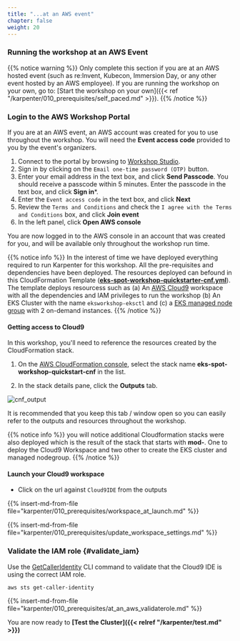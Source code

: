 ```yaml
---
title: "...at an AWS event"
chapter: false
weight: 20
---
```


### Running the workshop at an AWS Event

{{% notice warning %}}
Only complete this section if you are at an AWS hosted event (such as re:Invent,
Kubecon, Immersion Day, or any other event hosted by an AWS employee). If you 
are running the workshop on your own, go to: [Start the workshop on your own]({{< ref "/karpenter/010_prerequisites/self_paced.md" >}}).
{{% /notice %}}

### Login to the AWS Workshop Portal

If you are at an AWS event, an AWS account was created for you to use throughout the workshop. You will need the **Event access code** provided to you by the event's organizers.

1. Connect to the portal by browsing to [Workshop Studio](https://catalog.us-east-1.prod.workshops.aws/workshops/f6b4587e-b8a5-4a43-be87-26bd85a70aba/en-US).
2. Sign in by clicking on the `Email one-time password (OTP)` button.
3. Enter your email address in the text box, and click **Send Passcode**. You should receive a passcode within 5 minutes. Enter the passcode in the text box, and click **Sign in***.
4. Enter the `Event access code` in the text box, and click **Next** 
5. Review the `Terms and Conditions` and check the `I agree with the Terms and Conditions` box, and click **Join event** 
6. In the left panel, click **Open AWS console** 

You are now logged in to the AWS console in an account that was created for you, and will be available only throughout the workshop run time.

{{% notice info %}}
In the interest of time we have deployed everything required to run Karpenter for this workshop. All the pre-requisites and dependencies have been deployed. The resources deployed can befound in this CloudFormation Template (**[eks-spot-workshop-quickstarter-cnf.yml](https://raw.githubusercontent.com/awslabs/ec2-spot-workshops/master/content/using_ec2_spot_instances_with_eks/010_prerequisites/prerequisites.files/eks-spot-workshop-quickstart-cnf.yml)**). The template deploys resourcess such as (a) An [AWS Cloud9](https://console.aws.amazon.com/cloud9) workspace with all the dependencies and IAM privileges to run the workshop (b) An EKS Cluster with the name `eksworkshop-eksctl` and (c) a [EKS managed node group](https://docs.aws.amazon.com/eks/latest/userguide/managed-node-groups.html)  with 2 on-demand instances. 
{{% /notice %}}

#### Getting access to Cloud9  

In this workshop, you'll need to reference the resources created by the CloudFormation stack.

1. On the [AWS CloudFormation console](https://console.aws.amazon.com/cloudformation), select the stack name **eks-spot-workshop-quickstart-cnf** in the list.

2. In the stack details pane, click the **Outputs** tab.

![cnf_output](/images/karpenter/prerequisites/cnf_output.png)

It is recommended that you keep this tab / window open so you can easily refer to the outputs and resources throughout the workshop.

{{% notice info %}}
you will notice additional Cloudformation stacks were also deployed which is the result of the stack that starts with **mod-**. One to deploy the Cloud9 Workspace and two other to create the EKS cluster and managed nodegroup.
{{% /notice %}}

#### Launch your Cloud9 workspace

- Click on the url against `Cloud9IDE` from the outputs

{{% insert-md-from-file file="karpenter/010_prerequisites/workspace_at_launch.md" %}}

{{% insert-md-from-file file="karpenter/010_prerequisites/update_workspace_settings.md" %}}

### Validate the IAM role {#validate_iam}

Use the [GetCallerIdentity](https://docs.aws.amazon.com/cli/latest/reference/sts/get-caller-identity.html) CLI command to validate that the Cloud9 IDE is using the correct IAM role.

```
aws sts get-caller-identity

```

{{% insert-md-from-file file="karpenter/010_prerequisites/at_an_aws_validaterole.md" %}}



You are now ready to **[Test the Cluster]({{<  relref "/karpenter/test.md"  >}})**

